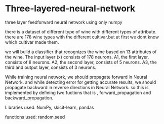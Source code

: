 # Three-layered-neural-network
three layer feedforward neural network using only numpy

there is a dataset of different type of wine with different types of attribute.
there are 178 wine types with the different cultivar.but at first we dont know which cultivar made them.

we will build a classifier that recognizes the wine based on 13 attributes of the wine.
The input layer (x) consists of 178 neurons.
A1, the first layer, consists of 8 neurons.
A2, the second layer, consists of 5 neurons.
A3, the third and output layer, consists of 3 neurons.

While training neural network, we should propagate forward in Neural Network.
and while detecting error for getting accurate results, we should propagate backward in reverse directions in Neural Network.
so this is implemented by defining two fuctions that is , forward_propagation and backward_propagation.


Libraries used:
NumPy, skicit-learn, pandas

functions used:
random.seed
